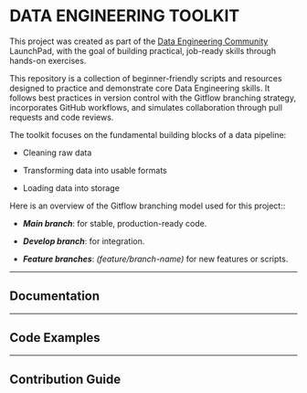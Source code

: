 # DATA ENGINEERING TOOLKIT

This project was created as part of the [Data Engineering Community](https://dataengineeringcommunity.com/) LaunchPad, with the goal of building practical, job-ready skills through hands-on exercises.

This repository is a collection of beginner-friendly scripts and resources designed to practice and demonstrate core Data Engineering skills. It follows best practices in version control with the Gitflow branching strategy, incorporates GitHub workflows, and simulates collaboration through pull requests and code reviews.

The toolkit focuses on the fundamental building blocks of a data pipeline:

- Cleaning raw data

- Transforming data into usable formats

- Loading data into storage

Here is an overview of the Gitflow branching model used for this project::

- ***Main branch***: for stable, production-ready code.

- ***Develop branch***: for integration.

- ***Feature branches***: *(feature/branch-name)* for new features or scripts.

---

## Documentation

---

## Code Examples

---

## Contribution Guide